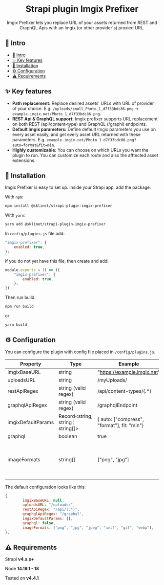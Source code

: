 <h1 align="center">Strapi plugin Imgix Prefixer</h1>

<p align="center">Imgix Prefixer lets you replace URL of your assets returned from REST and GraphQL Apis with an Imgix (or other provider's) proxied URL.</p>

## 👋 Intro

- [👋 Intro](#-intro)
- [✨ Key features](#-key-features)
- [🔧 Installation](#-installation)
- [⚙️ Configuration](#️-configuration)
- [⚠️ Requirements](#️-requirements)

## <a id="features"></a>✨ Key features

* **Path replacement:** Replace desired assets' URLs with URL of provider of your choice. E.g. `/uploads/small_Photo_1_d7f33bdc86.png` -> `example.imgix.net/Photo_1_d7f33bdc86.png`.
* **REST Api & GraphQL support:** Imgix prefixer supports URL replacement on both REST (api/content-type) and GraphQL (/graphl) endpoints.
* **Default Imgix parameters:** Define default Imgix parameters you use on every asset easily, and get every asset URL returned with these parameters. E.g. `example.imgix.net/Photo_1_d7f33bdc86.png?auto=format&fit=min`.
* **Highly customizable:** You can choose on which URLs you want the plugin to run. You can customize each route and also the afftected asset extensions.

## <a id="installation"></a>🔧 Installation

Imgix Prefixer is easy to set up. Inside your Strapi app, add the package:

With `npm`:
```bash
npm install @sklinet/strapi-plugin-imgix-prefixer
```
With `yarn`:
```bash
yarn add @sklinet/strapi-plugin-imgix-prefixer
```

In `config/plugins.js` file add:
```js
"imgix-prefixer": {
    enabled: true,
};
```

If you do not yet have this file, then create and add:
```js
module.exports = () => ({
    "imgix-prefixer": {
        enabled: true,
    };
})
```

Then run build:
```bash
npm run build
```

or
```bash
yarn build
```

## <a id="configuration"></a>⚙️ Configuration

You can configure the plugin with config file placed in `/config/plugins.js`.

| Property           | Type                               | Example                                     | Required | Default                                                   |
|--------------------|------------------------------------|---------------------------------------------|----------|-----------------------------------------------------------|
| imgixBaseURL       | string                             | "https://example.imgix.net"                 | True     | null                                                      |
| uploadsURL         | string                             | /myUploads/                                 | False    | /uploads/                                                 |
| restApiRegex       | string (valid regex)               | /api/content-types/(.*)                     | False    | /api/(.*)                                                 |
| graphqlApiRegex    | string (valid regex)               | /graphqlEndpoint                            | False    | /graphql                                                  |
| imgixDefaultParams | Record<string, string \| string[]> | { auto: ["compress", "format"], fit: "min"} | False    | {}                                                        |
| graphql            | boolean                            | true                                        | False    | false                                                     |
| imageFormats       | string[]                           | ["png", "jpg"]                              |          | [ "png" ,  "jpg" ,  "jpeg" ,  "avif" ,  "gif" ,  "webp" ] |

The default configuration looks like this:

```js
{
        imgixBaseURL: null,
        uploadsURL: "/uploads/",
        restApiRegex: "/api/(.*)",
        graphqlApiRegex: "/graphql",
        imgixDefaultParams: {},
        graphql: false,
        imageFormats: ["png", "jpg", "jpeg", "avif", "gif", "webp"],
},
```

## <a id="requirements"></a>⚠️ Requirements
Strapi **v4.x.x+**

Node **14.19.1 - 18**

Tested on **v4.4.1**
